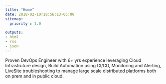 ```yaml
---
title: "Home"
date: 2018-02-10T18:56:13-05:00
sitemap:
  priority : 1.0

outputs:
- html
- rss
- json
---
```

<p>Proven DevOps Engineer with 6+ yrs experience leveraging Cloud Infrastruture design, Build Automation using CI/CD, Monitoring and Alerting, LiveSite troubleshooting to manage large scale distributed platforms both on prem and in public cloud.</p>
